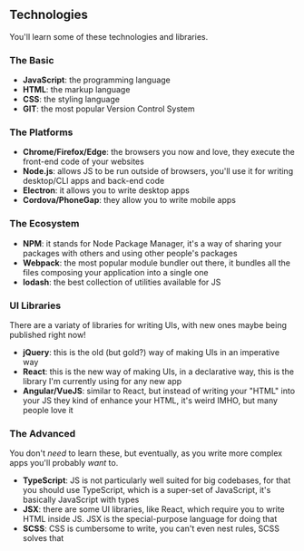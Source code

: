 
## Technologies

You'll learn some of these technologies and libraries.

### The Basic

- **JavaScript**: the programming language
- **HTML**: the markup language
- **CSS**: the styling language
- **GIT**: the most popular Version Control System

### The Platforms

- **Chrome/Firefox/Edge**: the browsers you now and love, they execute the front-end code of your websites
- **Node.js**: allows JS to be run outside of browsers, you'll use it for writing desktop/CLI apps and back-end code
- **Electron**: it allows you to write desktop apps
- **Cordova/PhoneGap**: they allow you to write mobile apps

### The Ecosystem

- **NPM**: it stands for Node Package Manager, it's a way of sharing your packages with others and using other people's packages
- **Webpack**: the most popular module bundler out there, it bundles all the files composing your application into a single one
- **lodash**: the best collection of utilities available for JS

### UI Libraries

There are a variaty of libraries for writing UIs, with new ones maybe being published right now!

- **jQuery**: this is the old (but gold?) way of making UIs in an imperative way
- **React**: this is the new way of making UIs, in a declarative way, this is the library I'm currently using for any new app
- **Angular/VueJS**: similar to React, but instead of writing your "HTML" into your JS they kind of enhance your HTML, it's weird IMHO, but many people love it

### The Advanced

You don't _need_ to learn these, but eventually, as you write more complex apps you'll probably _want_ to.

- **TypeScript**: JS is not particularly well suited for big codebases, for that you should use TypeScript, which is a super-set of JavaScript, it's basically JavaScript with types
- **JSX**: there are some UI libraries, like React, which require you to write HTML inside JS. JSX is the special-purpose language for doing that
- **SCSS**: CSS is cumbersome to write, you can't even nest rules, SCSS solves that
